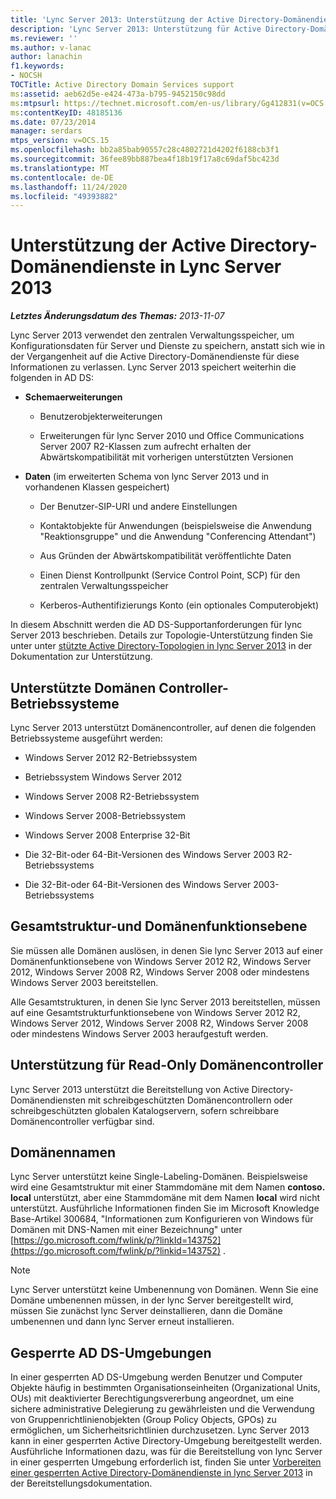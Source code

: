 ```yaml
---
title: 'Lync Server 2013: Unterstützung der Active Directory-Domänendienste'
description: 'Lync Server 2013: Unterstützung für Active Directory-Domänendienste.'
ms.reviewer: ''
ms.author: v-lanac
author: lanachin
f1.keywords:
- NOCSH
TOCTitle: Active Directory Domain Services support
ms:assetid: aeb62d5e-e424-473a-b795-9452150c98dd
ms:mtpsurl: https://technet.microsoft.com/en-us/library/Gg412831(v=OCS.15)
ms:contentKeyID: 48185136
ms.date: 07/23/2014
manager: serdars
mtps_version: v=OCS.15
ms.openlocfilehash: bb2a85bab90557c28c4802721d4202f6188cb3f1
ms.sourcegitcommit: 36fee89bb887bea4f18b19f17a8c69daf5bc423d
ms.translationtype: MT
ms.contentlocale: de-DE
ms.lasthandoff: 11/24/2020
ms.locfileid: "49393882"
---
```

# <a name="active-directory-domain-services-support-in-lync-server-2013"></a>Unterstützung der Active Directory-Domänendienste in Lync Server 2013

<div data-xmlns="http://www.w3.org/1999/xhtml">

<div class="topic" data-xmlns="http://www.w3.org/1999/xhtml" data-msxsl="urn:schemas-microsoft-com:xslt" data-cs="https://msdn.microsoft.com/">

<div data-asp="https://msdn2.microsoft.com/asp">



</div>

<div id="mainSection">

<div id="mainBody">

<span> </span>

_**Letztes Änderungsdatum des Themas:** 2013-11-07_

Lync Server 2013 verwendet den zentralen Verwaltungsspeicher, um Konfigurationsdaten für Server und Dienste zu speichern, anstatt sich wie in der Vergangenheit auf die Active Directory-Domänendienste für diese Informationen zu verlassen. Lync Server 2013 speichert weiterhin die folgenden in AD DS:

  - **Schemaerweiterungen**
    
      - Benutzerobjekterweiterungen
    
      - Erweiterungen für lync Server 2010 und Office Communications Server 2007 R2-Klassen zum aufrecht erhalten der Abwärtskompatibilität mit vorherigen unterstützten Versionen

  - **Daten** (im erweiterten Schema von lync Server 2013 und in vorhandenen Klassen gespeichert)
    
      - Der Benutzer-SIP-URI und andere Einstellungen
    
      - Kontaktobjekte für Anwendungen (beispielsweise die Anwendung "Reaktionsgruppe" und die Anwendung "Conferencing Attendant")
    
      - Aus Gründen der Abwärtskompatibilität veröffentlichte Daten
    
      - Einen Dienst Kontrollpunkt (Service Control Point, SCP) für den zentralen Verwaltungsspeicher
    
      - Kerberos-Authentifizierungs Konto (ein optionales Computerobjekt)

In diesem Abschnitt werden die AD DS-Supportanforderungen für lync Server 2013 beschrieben. Details zur Topologie-Unterstützung finden Sie unter unter [stützte Active Directory-Topologien in lync Server 2013](lync-server-2013-supported-active-directory-topologies.md) in der Dokumentation zur Unterstützung.

<div>

## <a name="supported-domain-controller-operating-systems"></a>Unterstützte Domänen Controller-Betriebssysteme

Lync Server 2013 unterstützt Domänencontroller, auf denen die folgenden Betriebssysteme ausgeführt werden:

  - Windows Server 2012 R2-Betriebssystem

  - Betriebssystem Windows Server 2012

  - Windows Server 2008 R2-Betriebssystem

  - Windows Server 2008-Betriebssystem

  - Windows Server 2008 Enterprise 32-Bit

  - Die 32-Bit-oder 64-Bit-Versionen des Windows Server 2003 R2-Betriebssystems

  - Die 32-Bit-oder 64-Bit-Versionen des Windows Server 2003-Betriebssystems

</div>

<div>

## <a name="forest-and-domain-functional-level"></a>Gesamtstruktur-und Domänenfunktionsebene

Sie müssen alle Domänen auslösen, in denen Sie lync Server 2013 auf einer Domänenfunktionsebene von Windows Server 2012 R2, Windows Server 2012, Windows Server 2008 R2, Windows Server 2008 oder mindestens Windows Server 2003 bereitstellen.

Alle Gesamtstrukturen, in denen Sie lync Server 2013 bereitstellen, müssen auf eine Gesamtstrukturfunktionsebene von Windows Server 2012 R2, Windows Server 2012, Windows Server 2008 R2, Windows Server 2008 oder mindestens Windows Server 2003 heraufgestuft werden.

</div>

<div>

## <a name="support-for-read-only-domain-controllers"></a>Unterstützung für Read-Only Domänencontroller

Lync Server 2013 unterstützt die Bereitstellung von Active Directory-Domänendiensten mit schreibgeschützten Domänencontrollern oder schreibgeschützten globalen Katalogservern, sofern schreibbare Domänencontroller verfügbar sind.

</div>

<div>

## <a name="domain-names"></a>Domänennamen

Lync Server unterstützt keine Single-Labeling-Domänen. Beispielsweise wird eine Gesamtstruktur mit einer Stammdomäne mit dem Namen **contoso. local** unterstützt, aber eine Stammdomäne mit dem Namen **local** wird nicht unterstützt. Ausführliche Informationen finden Sie im Microsoft Knowledge Base-Artikel 300684, "Informationen zum Konfigurieren von Windows für Domänen mit DNS-Namen mit einer Bezeichnung" unter [https://go.microsoft.com/fwlink/p/?linkId=143752](https://go.microsoft.com/fwlink/p/?linkid=143752) .

<div>


> [!NOTE]  
> Lync Server unterstützt keine Umbenennung von Domänen. Wenn Sie eine Domäne umbenennen müssen, in der lync Server bereitgestellt wird, müssen Sie zunächst lync Server deinstallieren, dann die Domäne umbenennen und dann lync Server erneut installieren.



</div>

</div>

<div>

## <a name="locked-down-ad-ds-environments"></a>Gesperrte AD DS-Umgebungen

In einer gesperrten AD DS-Umgebung werden Benutzer und Computer Objekte häufig in bestimmten Organisationseinheiten (Organizational Units, OUs) mit deaktivierter Berechtigungsvererbung angeordnet, um eine sichere administrative Delegierung zu gewährleisten und die Verwendung von Gruppenrichtlinienobjekten (Group Policy Objects, GPOs) zu ermöglichen, um Sicherheitsrichtlinien durchzusetzen. Lync Server 2013 kann in einer gesperrten Active Directory-Umgebung bereitgestellt werden. Ausführliche Informationen dazu, was für die Bereitstellung von lync Server in einer gesperrten Umgebung erforderlich ist, finden Sie unter [Vorbereiten einer gesperrten Active Directory-Domänendienste in lync Server 2013](lync-server-2013-preparing-a-locked-down-active-directory-domain-services.md) in der Bereitstellungsdokumentation.

</div>

</div>

<span> </span>

</div>

</div>

</div>

